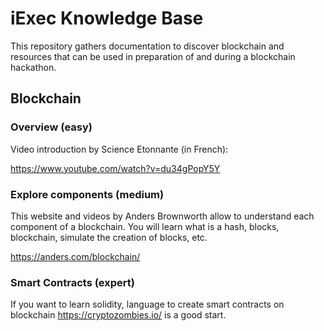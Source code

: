 # iExec Knowledge Base

This repository gathers documentation to discover blockchain and resources that can be used in preparation of and during a blockchain hackathon.

## Blockchain

### Overview (easy)

Video introduction by Science Etonnante (in French):

https://www.youtube.com/watch?v=du34gPopY5Y

### Explore components (medium)

This website and videos by Anders Brownworth allow to understand each component of a blockchain. You will learn what is a hash, blocks, blockchain, simulate the creation of blocks, etc.

https://anders.com/blockchain/

### Smart Contracts (expert)
If you want to learn solidity, language to create smart contracts on blockchain https://cryptozombies.io/ is a good start.
